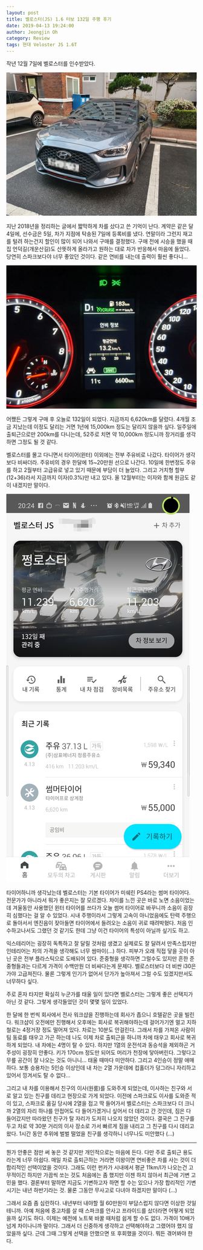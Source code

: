 ```yaml
---
layout: post
title: 벨로스터(JS) 1.6 터보 132일 주행 후기
date: 2019-04-13 19:24:00
author: Jeongjin Oh
category: Review
tags: 현대 Veloster JS 1.6T
---
```


작년 12월 7일에 벨로스터를 인수받았다.

![쩡로스터](/images/2019-4-13-Review-About-Veloster-JS/1.jpg)

지난 2018년을 정리하는 글에서 짧막하게 차를 샀다고 쓴 기억이 난다. 계약은 같은 달 4일에, 선수금은 5일, 차가 지점에 탁송된 7일에 등록비를 냈다. 연말이라 그런지 재고를 털려 하는건지 할인이 많이 되어 나와서 구매를 결정했다. 구매 전에 시승을 했을 때 집 언덕길(개운산길)도 산뜻하게 올라가고 원하는 대로 차가 반응해서 마음에 들었다. 당연히 스파크보다야 너무 좋았던 것이다. 같은 연비를 내는데 출력이 훨씬 좋다니...

![6600](/images/2019-4-13-Review-About-Veloster-JS/2.jpg)

어쨌든 그렇게 구매 후 오늘로 132일이 되었다. 지금까지 6,620km를 달렸다. 4개월 조금 지났는데 이정도 달리는 거면 1년에 15,000km 정도는 달리지 않을까 싶다. 일주일에 출퇴근으로만 200km를 다니는데, 52주로 치면 약 10,000km 정도니까 장거리를 생각하면 그정도 될 것 같다.

벨로스터를 몰고 다니면서 타이어(윈터) 이외에는 전부 주유비로 나갔다. 타이어가 생각보다 비싸더라. 주유비의 경우 한달에 15~20만원 선으로 나간다. 10일에 한번정도 주유를 하고 2월부터 고급유로 넣고 있기 때문에 부담이 더 늘었다. 그리고 거치형 할부(12+36)라서 지금까지 이자(0.3%)만 내고 있다. 올 12월부터는 이자와 함께 원금도 같이 내겠지만 말이다.

![6620](/images/2019-4-13-Review-About-Veloster-JS/3.jpg)

타이어하니까 생각났는데 벨로스터는 기본 타이어가 미쉐린 PS4라는 썸머 타이어다. 전문가가 아니라서 뭐가 좋은지는 잘 모르겠다. 차이를 느낀 곳은 바로 노면 소음이었는데 겨울동안 사용했던 윈터 타이어를 쓰다가 오늘 썸머 타이어로 바꾸니까 소음이 굉장히 심했다는 걸 알 수 있었다. 시내 주행이라서 그렇게 고속이 아니었음에도 탄력 주행으로 돌아서서 엔진음이 잦아들면 타이어에서 들려오는 소음이 귀로 때려박혔다. 처음 인수하고나서도 그랬던 것 같기도 한데 그냥 이건 타이어의 특성이 아닐까 싶기도 하고.

익스테리어는 굉장히 독특하고 잘 달릴 것처럼 생겼고 실제로도 잘 달려서 만족스럽지만 인테리어는 차의 가격을 생각해도 너무 쌈마이(...) 하다. 피부가 오래 직접 닿을 곳이 아닌 곳은 전부 플라스틱으로 도배되어 있다. 준중형을 생각하면 그럴수도 있지만 흔한 준중형들과는 다르게 가격이 수백만원 더 비싸다는게 문제다. 벨로스터보다 더 비싼 i30은 가야 고급져진다. 물론 그렇게 인기가 없어서 단가가 높아져서 그럴 수도 있겠지만서도 너무하다 싶다.

주로 혼자 타지만 확실히 누군가를 태울 일이 있다면 벨로스터는 그렇게 좋은 선택지가 아닌 것 같다. 그렇게 생각들었던 것이 몇몇 일이 있었다.

한 달에 한 번씩 회사에서 전사 워크샵을 진행하는데 회사가 좁으니 호텔같은 곳을 빌린다. 워크샵이 오전에만 진행해서 오후에는 회사로 복귀해야하는데 걸어가기엔 멀고 지하철로는 4정거장 정도 떨어져 있다. 차로는 10분도 안걸린다. 그래서 차를 가져온 사람이 팀 동료를 태우고 가곤 하는데 나도 이제 차로 출퇴근을 하니까 차에 태우고 회사로 복귀하게 되었다. 내 차에는 4명이 탈 수 있다. 하지만 1열의 운전석과 동승석을 제외하곤 거주성이 굉장히 안좋다. 키가 170cm 정도만 되어도 머리가 천장에 닿아버린다. 그렇다고 무릎 공간이 잘 나오는 것도 아니니... 태울 때마다 미안하다. 그리고 4인승이 정말 애매하다. 보통 승용차는 5인승 이상인데 내 차는 2열 가운데에 컵홀더가 덩그라니 자리하고 있어서 낑겨서도 탈 수 없다...

그리고 내 차를 이용해서 친구의 이사(원룸)를 도와주게 되었는데, 이사하는 친구와 서로 알고 있는 친구를 데리고 현장으로 가게 되었다. 이전에 스파크로도 이사를 도와준 적이 있고, 스파크로 옮길 당시에 2열을 접고 딱 들어가서 벨로스터는 스파크보다 더 크니까 2열의 자리 하나를 안접어도 다 들어가겠거니 싶어서 더 데리고 간 것인데, 짐은 다 들어갔지만 따라왔던 친구가 탈 자리가 도저히 나오지 않았던 것이다. 결국은 그 친구를 두고 차로 약 30분 거리의 이사 장소로 가서 빠르게 짐을 내리고 그 친구를 다시 데리고 왔다. 1시간 동안 추위에 벌벌 떨었을 친구를 생각하니 너무나도 미안했다 (...)

---

뭔가 안좋은 점만 써 놓은 것 같지만 개인적으로는 마음에 든다. 다만 주로 출퇴근 용도라는게 너무 아쉽다. 매일 차로 출퇴근하는 거라면 이왕이면 연비좋은 차를 사는 것이 더 합리적인 선택이었을 것이다. 그래도 이런 펀카가 시내에서 평균 11km/l가 나오는건 고무적이긴 하지만 가끔씩 쏘는 것도 처음에는 좀 했지만 이젠 하지 않아서 최근에 기변 고민을 했다. 결론부터 말하면 지금도 기변하고자 하면 할 수는 있으나 가장 합리적인 기변 시기는 내년 하반기라는 것. 물론 그동안 무사고로 다녀야 하겠지만 말이다 (...)

그래서 요즘 좀 심란하다. 내년부터 내야할 월 60만원이 부담스럽지 않다면 이상한 것일테니까. 아예 처음에 중고차를 살 때 스파크를 안사고 프라이드를 샀더라면 어떻게 되었을까 싶기도 하다. 이제는 예전에 노트북 바꿀 때처럼 쉽게 할 수도 없다. 가격이 10배가 넘게 차이나니까 말이다. 그래서 더 신중하게 생각하고 선택해야하고 그랬어야 했지 않았을까 싶다. 근데 그때 그렇게 선택을 안했으면 또 후회했을 것이다. 뭐든 겪어봐야 한다.
